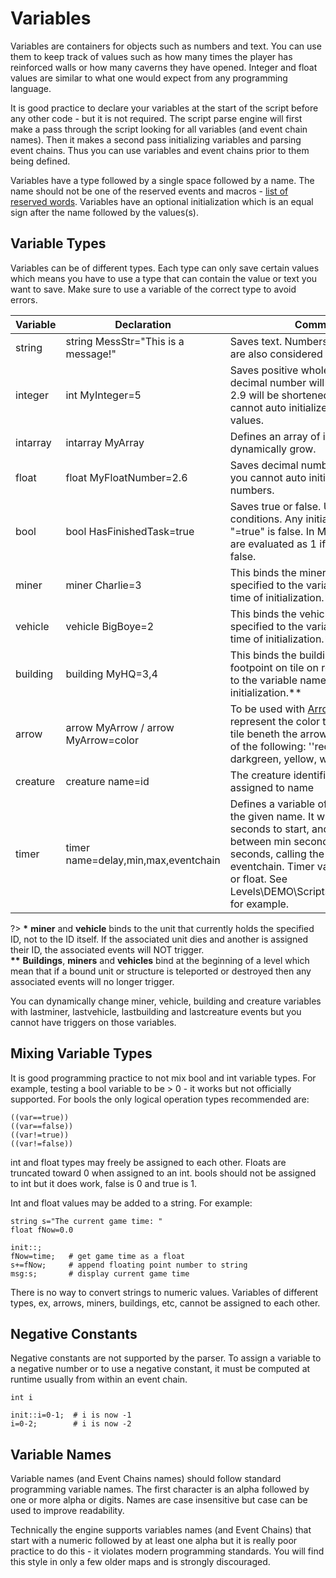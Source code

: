 # Variables

Variables are containers for objects such as numbers and text. You can use them to keep track of values such as how many times the player has reinforced walls or how many caverns they have opened. Integer and float values are similar to what one would expect from any programming language.

It is good practice to declare your variables at the start of the script before any other code - but it is not required. The script parse engine will first make a pass through the script looking for all variables (and event chain names). Then it makes a second pass initializing variables and parsing event chains.  Thus you can use variables and event chains prior to them being defined.

Variables have a type followed by a single space followed by a name. The name should not be one of the reserved events and macros - [list of reserved words](_pages/ReservedWords). Variables have an optional initialization which is an equal sign after the name followed by the values(s).

## Variable Types

Variables can be of different types. Each type can only save certain values which means you have to use a type that can contain the value or text you want to save. Make sure to use a variable of the correct type to avoid errors.

|Variable|Declaration|Comment|
|----|----|----|
|string|string MessStr="This is a message!"|Saves text. Numbers saved to strings are also considered text.
|integer|int MyInteger=5|Saves positive whole numbers. Any decimal number will be truncated - 2.9 will be shortened to just 2. You cannot auto initialized negative values.|
|intarray|intarray MyArray|Defines an array of integers that will dynamically grow.|
|float|float MyFloatNumber=2.6|Saves decimal numbers. Like integer, you cannot auto initialized negative numbers.|
|bool|bool HasFinishedTask=true|Saves true or false. Usable in conditions. Any initialization except "=true" is false. In Math events they are evaluated as 1 if true and 0 if false.|
|miner|miner Charlie=3|This binds the miner with the ID specified to the variable name at the time of initialization.*|
|vehicle|vehicle BigBoye=2|This binds the vehicle with the ID specified to the variable name at the time of initialization.*|
|building|building MyHQ=3,4|This binds the building with a footpoint on tile on row 3, column 4 to the variable name at the time of initialization.**|
|arrow|arrow MyArrow / arrow MyArrow=color|To be used with [Arrow Events](_pages/Events). Color represent the color to highlight the tile beneth the arrow and can be one of the following: ''red, green, blue, darkgreen, yellow, white, black''|
|creature|creature name=id|The creature identified by id is assigned to name|ex: creature PetMonster=5   Id's are from the creature section, the ID= field.|
|timer|timer name=delay,min,max,eventchain|Defines a variable of type timer with the given name. It will wait delay seconds to start, and will fire between min seconds and max seconds, calling the given eventchain. Timer values can be int or float. See Levels\DEMO\Scripts\demotimers.dat for example.|


?> **\*** **miner** and **vehicle** binds to the unit that currently holds the specified ID, not to the ID itself. If the associated unit dies and another is assigned their ID, the associated events will NOT trigger.<br>**\*\*** **Buildings**, **miners** and **vehicles** bind at the beginning of a level which mean that if a bound unit or structure is teleported or destroyed then any associated events will no longer trigger.

You can dynamically change miner, vehicle, building and creature variables with lastminer, lastvehicle, lastbuilding and lastcreature events but you cannot have triggers on those variables.

## Mixing Variable Types

It is good programming practice to not mix bool and int variable types. For example, testing a bool variable to be > 0 - it works but not officially supported.  For bools the only logical operation types recommended are:
```
((var==true))
((var==false))
((var!=true))
((var!=false))
```
int and float types may freely be assigned to each other. Floats are truncated toward 0 when assigned to an int. bools should not be assigned to int but it does work, false is 0 and true is 1.

Int and float values may be added to a string. For example:

```
string s="The current game time: "
float fNow=0.0

init::;
fNow=time;   # get game time as a float
s+=fNow;     # append floating point number to string
msg:s;       # display current game time
```
There is no way to convert strings to numeric values.
Variables of different types, ex, arrows, miners, buildings, etc, cannot be assigned to each other.

## Negative Constants

Negative constants are not supported by the parser. To assign a variable to a negative number or to use a negative constant, it must be computed at runtime usually from within an event chain.

```
int i

init::i=0-1;  # i is now -1
i=0-2;        # i is now -2
```

## Variable Names

Variable names (and Event Chains names) should follow standard programming variable names. The first character is an alpha followed by one or more alpha or digits. Names are case insensitive but case can be used to improve readability.

Technically the engine supports variables names (and Event Chains) that start with a numeric followed by at least one alpha but it is really poor practice to do this - it violates modern programming standards. You will find this style in only a few older maps and is strongly discouraged.